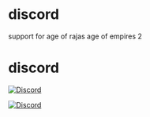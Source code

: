 # discord
support for age of rajas age of empires 2


# discord

<a href="https://discord.gg/Y2esyrv"><img alt="Discord" src="https://img.shields.io/discord/770998848914456597?style=plastic"></a>

 <a href="https://discord.gg/Y2esyrv"><img
                alt="Discord"
                src="https://img.shields.io/discord/770998848914456597?label=Discord&logo=discord&logoColor=ffffff&labelColor=ff69b4&color=blueviolet"></a>
